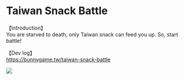 # Taiwan Snack Battle
【Introduction】  
You are starved to death, only Taiwan snack can feed you up. So, start battle!

【Dev log】  
https://bunnygame.tw/taiwan-snack-battle

[<img src="https://img.youtube.com/vi/D4PiAz0hnVo/hqdefault.jpg">](https://youtu.be/D4PiAz0hnVo)
